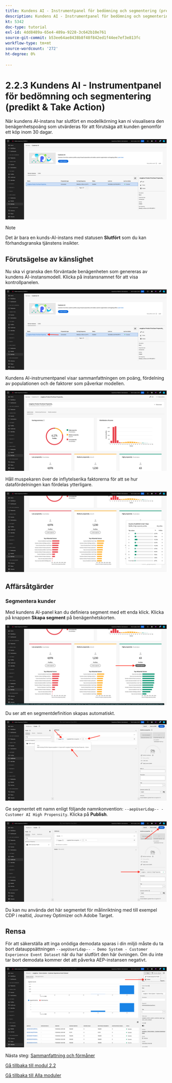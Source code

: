 ```yaml
---
title: Kundens AI - Instrumentpanel för bedömning och segmentering (predikt & Take Action)
description: Kundens AI - Instrumentpanel för bedömning och segmentering (predikt & Take Action)
kt: 5342
doc-type: tutorial
exl-id: 4dd8489a-65e4-489a-9228-3c642b10e761
source-git-commit: b53ee64ae8438b8f48f842ed1f44ee7ef3e813fc
workflow-type: tm+mt
source-wordcount: '272'
ht-degree: 0%

---
```


# 2.2.3 Kundens AI - Instrumentpanel för bedömning och segmentering (predikt &amp; Take Action)

När kundens AI-instans har slutfört en modellkörning kan ni visualisera den benägenhetspoäng som utvärderas för att förutsäga att kunden genomför ett köp inom 30 dagar.

![AI](./images/caiinstancesummary1.png)

>[!NOTE]
>
>Det är bara en kunds-AI-instans med statusen **Slutfört** som du kan förhandsgranska tjänstens insikter.

## Förutsägelse av känslighet

Nu ska vi granska den förväntade benägenheten som genereras av kundens AI-instansmodell. Klicka på instansnamnet för att visa kontrollpanelen.

![AI](./images/caimodels1.png)

Kundens AI-instrumentpanel visar sammanfattningen om poäng, fördelning av populationen och de faktorer som påverkar modellen.

![AI-beskrivning](./images/caidescription.png)

Håll muspekaren över de inflytelserika faktorerna för att se hur datafördelningen kan fördelas ytterligare.

![Påverkansfaktorer](./images/caiinfluencefactors.png)

## Affärsåtgärder

### Segmentera kunder

Med kundens AI-panel kan du definiera segment med ett enda klick. Klicka på knappen **Skapa segment** på benägenhetskorten.

![Skapa ett segment](./images/caiinfluencefactors1.png)

Du ser att en segmentdefinition skapas automatiskt.

![Segmentregel](./images/caicreatesegment.png)

Ge segmentet ett namn enligt följande namnkonvention: `--aepUserLdap-- - Customer AI High Propensity`. Klicka på **Publish**.

![Segmentregel](./images/caicreatesegment1.png)

Du kan nu använda det här segmentet för målinriktning med till exempel CDP i realtid, Journey Optimizer och Adobe Target.

## Rensa

För att säkerställa att inga onödiga demodata sparas i din miljö måste du ta bort datauppsättningen `--aepUserLdap-- - Demo System - Customer Experience Event Dataset` när du har slutfört den här övningen. Om du inte tar bort demodata kommer det att påverka AEP-instansen negativt.

![Profil](./images/cleanup.png)

Nästa steg: [Sammanfattning och förmåner](./summary.md)

[Gå tillbaka till modul 2.2](./intelligent-services.md)

[Gå tillbaka till Alla moduler](./../../../overview.md)
